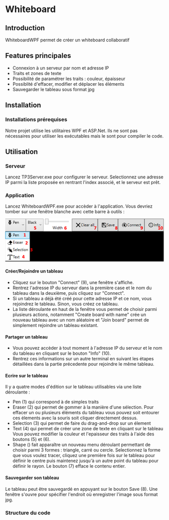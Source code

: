 # Whiteboard

## Introduction
WhiteboardWPF permet de créer un whiteboard collaboratif

## Features principales
- Connexion à un serveur par nom et adresse IP
- Traits et zones de texte
- Possibilité de paramétrer les traits : couleur, épaisseur
- Possiblité d'effacer, modifier et déplacer les éléments
- Sauvegarder le tableau sous format jpg

## Installation
### Installations prérequises
Notre projet utilise les utilitaires WPF et ASP.Net. Ils ne sont pas nécessaires pour utiliser les exécutables mais le sont pour compiler le code.


## Utilisation
### Serveur
Lancez TP3Server.exe pour configurer le serveur. Selectionnez une adresse IP parmi la liste proposée en rentrant l'index associé, et le serveur est prêt.

### Application
Lancez WhiteboardWPF.exe pour accèder à l'application. Vous devriez tomber sur une fenêtre blanche avec cette barre à outils :

![Screenshot](exampleGitHub.png)

#### Créer/Rejoindre un tableau
- Cliquez sur le bouton "Connect" (9), une fenêtre s'affiche.
- Rentrez l'adresse IP du serveur dans la première case et le nom du tableau dans la deuxième, puis cliquez sur "Connect".
- Si un tableau a déjà été créé pour cette adresse IP et ce nom, vous rejoindrez le tableau. Sinon, vous créez ce tableau.
- La liste déroulante en haut de la fenêtre vous permet de choisir parmi plusieurs actions, notamment "Create board with name" crée un nouveau tableau avec un nom aléatoire et "Join board" permet de simplement rejoindre un tableau existant.

#### Partager un tableau
- Vous pouvez accèder à tout moment à l'adresse IP du serveur et le nom du tableau en cliquant sur le bouton "Info" (10).
- Rentrez ces informations sur un autre terminal en suivant les étapes détaillées dans la partie précedente pour rejoindre le même tableau.

#### Ecrire sur le tableau
Il y a quatre modes d'édition sur le tableau utilisables via une liste déroulante :
- Pen (1) qui correspond à de simples traits
- Eraser (2) qui permet de gommer à la manière d'une sélection. Pour effacer un ou plusieurs éléments du tableau vous pouvez soit entourer ces élements avec la souris soit cliquer directement dessus.
- Selection (3) qui permet de faire du drag-and-drop sur un élement
- Text (4) qui permet de créer une zone de texte en cliquant sur le tableau
Vous pouvez modifier la couleur et l'epaisseur des traits à l'aide des boutons (5) et (6).
- Shape () fait apparaître un nouveau menu déroulant permettant de choisir parmi 3 formes : triangle, carré ou cercle. Selectionnez la forme que vous voulez tracer, cliquez une première fois sur le tableau pour définir le centre puis maintenez jusqu'à un autre point du tableau pour définir le rayon.
Le bouton (7) efface le contenu entier.

#### Sauvegarder son tableau
Le tableau peut être sauvegardé en appuyant sur le bouton Save (8). Une fenêtre s'ouvre pour spécifier l'endroit où enregistrer l'image sous format jpg.

### Structure du code
